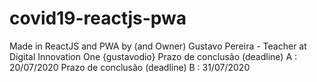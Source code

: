 # covid19-reactjs-pwa
Made in ReactJS and PWA by (and Owner) Gustavo Pereira - Teacher at Digital Innovation One {gustavodio}
Prazo de conclusão (deadline) A : 20/07/2020
Prazo de conclusão (deadline) B : 31/07/2020
